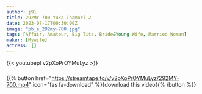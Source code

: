 ```yaml
---
author: j91
title: 292MY-700 Yuka Inamori 2
date: 2023-07-17T00:30:00Z
image: "pb_e_292my-700.jpg"
tags: [Affair, Amateur, Big Tits, Bride&Young Wife, Married Woman]
maker: [Mywife]
actress: []
---
```



{{< youtubepl v2pXoPrOYMuLyz >}}
###

{{% button href="https://streamtape.to/v/v2pXoPrOYMuLyz/292MY-700.mp4" icon="fas fa-download" %}}download this video{{% /button %}}

